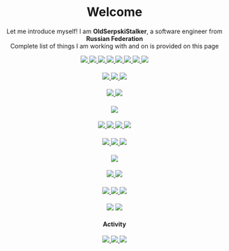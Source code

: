 <h1 align="center">
  Welcome
</h2>

<p align="center">
    Let me introduce myself! I am <b>OldSerpskiStalker</b>, a software engineer from <b>Russian   Federation</b>
    <br />
    Complete list of things I am working with and on is provided on this page
</p>

<div align="center">
    <a href="https://learn.microsoft.com/en-us/dotnet/csharp/">
        <img src="https://img.shields.io/badge/C%23-%23239120.svg?style=flat&logo=csharp&logoColor=white" />
    </a>
    <a href="https://isocpp.org/">
        <img src="https://img.shields.io/badge/C++-%2300599C.svg?style=flat&logo=c%2B%2B&logoColor=white" />
    </a>
    <a href="https://www.open-std.org/jtc1/sc22/wg14/">
        <img src="https://img.shields.io/badge/C-%2300599C.svg?style=flat&logo=c&logoColor=white" />
    </a>
    <a href="https://www.lua.org/">
        <img src="https://img.shields.io/badge/Lua-%232C2D72.svg?style=flat&logo=lua&logoColor=white" />
    </a>
    <a href="https://www.oracle.com/java/">
        <img src="https://img.shields.io/badge/Java-%23ED8B00.svg?&style=flat&logo=openjdk&logoColor=white" />
    </a>
    <a href="https://learn.microsoft.com/en-us/powershell/">
        <img src="https://img.shields.io/badge/PowerShell-%235391FE.svg?&style=flat&logo=powershell&logoColor=white" />
    </a>
    <a href="https://learn.microsoft.com/en-us/dotnet/desktop/wpf/xaml/">
        <img src="https://img.shields.io/badge/XAML-%230C54C2.svg?&style=flat&logo=xaml&logoColor=white" />
    </a>
    <a href="https://docs.avaloniaui.net/docs/basics/user-interface/introduction-to-xaml/">
        <img src="https://img.shields.io/badge/AXAML-%230C54C2.svg?&style=flat&logo=xaml&logoColor=white" />
    </a>
</div>

<h4 align="center"></h4>

<div align="center">
    <a href="https://www.json.org/json-en.html">
        <img src="https://img.shields.io/badge/JSON-%23000000.svg?&style=flat&logo=json&logoColor=white" />
    </a>
    </a>
    <a href="https://en.wikipedia.org/wiki/Microsoft_Excel/">
        <img src="https://img.shields.io/badge/Microsoft_Excel-217346?style=flat&logo=microsoft-excel&logoColor=white" />
    </a>
    <a href="https://learn.microsoft.com/en-us/sql/">
    <img src="https://img.shields.io/badge/Microsoft%20SQL%20Server-%23CC2927.svg?&style=flat&logo=microsoft%20sql%20server&logoColor=white" />
  </a>
</div>

<h4 align="center"></h4>

<div align="center">
    <a href="https://learn.microsoft.com/en-us/dotnet/">
        <img src="https://img.shields.io/badge/.NET-%23512BD4.svg?&style=flat&logo=dotnet&logoColor=white" />
  </a>
  <a href="https://learn.microsoft.com/en-us/dotnet/desktop/wpf/">
    <img src="https://img.shields.io/badge/WPF-%23512BD4.svg?&style=flat&logo=dotnet&logoColor=white" />
  </a>
</div>

<h4 align="center"></h4>

<div align="center">
  <a href="https://learn.microsoft.com/en-us/dotnet/desktop/wpf/">
    <img src="https://img.shields.io/badge/OpenGL-%23FFFFFF.svg?style=flat&logo=opengl" />
  </a>
</div>

<h4 align="center"></h4>

<div align="center">
  <a href="https://github.com/">
    <img src="https://img.shields.io/badge/GitHub-%23181717.svg?&style=flat&logo=github&logoColor=white" />
  </a>
  <a href="https://gitlab.com/">
    <img src="https://img.shields.io/badge/GitLab-%23FCA121.svg?&style=flat&logo=gitlab&logoColor=black" />
  </a>
  <a href="https://bitbucket.org/">
    <img src="https://img.shields.io/badge/Bitbucket-%230052CC.svg?&style=flat&logo=bitbucket&logoColor=white" />
  </a>
  <a href="https://github.com/features/actions/">
    <img src="https://img.shields.io/badge/GitHub%20Actions-%232088FF.svg?&style=flat&logo=github%20actions&logoColor=white" />
  </a>
</div>

<h4 align="center"></h4>

<div align="center">
  <a href="https://visualstudio.microsoft.com/">
    <img src="https://img.shields.io/badge/Visual%20Studio-%235C2D91.svg?&style=flat&logo=visual%20studio&logoColor=white" />
  </a>
  <a href="https://code.visualstudio.com/">
    <img src="https://img.shields.io/badge/Visual%20Studio%20Code-%23007ACC.svg?&style=flat&logo=visual%20studio%20code&logoColor=white" />
  </a>
  <a href="https://en.wikipedia.org/wiki/IntelliJ_IDEA/">
    <img src="https://img.shields.io/badge/IntelliJIDEA-000000.svg?style=flat&logo=intellij-idea&logoColor=white" />
  </a>
  <br />
</div>

<h4 align="center"></h4>

<div align="center">
    <a href="https://en.wikipedia.org/wiki/Windows_10">
        <img src="https://img.shields.io/badge/Windows_10-%230078D6.svg?&style=flat&logo=windows&logoColor=white" />
    </a>
</div>

<h4 align="center"></h4>

<div align="center">
  <a href="https://www.virtualbox.org/">
        <img src="https://img.shields.io/badge/VirtualBox-%23183A61.svg?&style=flat&logo=virtualbox&logoColor=white" />
    </a>
  <a href="https://git-scm.com/">
      <img src="https://img.shields.io/badge/Git-%23F05032.svg?&style=flat&logo=git&logoColor=white" />
  </a>
</div>

<h4 align="center"></h4>

<div align="center">
  <a href="https://docs.gradle.org/current/userguide/gradle_wrapper.html">
        <img src="https://img.shields.io/badge/Gradle-02303A.svg?style=flat&logo=Gradle&logoColor=white" />
  </a>
  <a href="https://maven.apache.org/">
        <img src="https://img.shields.io/badge/Apache%20Maven-C71A36?style=flat&logo=Apache%20Maven&logoColor=white" />
  </a>
  <a href="https://cmake.org//">
        <img src="https://img.shields.io/badge/CMake-%23008FBA.svg?style=flat&logo=cmake&logoColor=white" />
  </a>
</div>

<h4 align="center"></h4>

<div align="center">
    <a>
        <img src="https://img.shields.io/badge/S.T.A.L.K.E.R.-%23000000.svg?&style=flat&logo=null&logoColor=white" />
    </a>
    <a>
        <img src="https://img.shields.io/badge/Minecraft-%23239120.svg?&style=flat&logo=null&logoColor=white" />
    </a>
</div>

<h4 align="center">
    Activity
</h4>

<p align="center">
  <a href="https://github.com/OldSerpskiStalker">
    <img src="http://github-profile-summary-cards.vercel.app/api/cards/profile-details?username=OldSerpskiStalker&theme=transparent" />
  </a>
  <a href="https://github.com/OldSerpskiStalker">
    <img src="https://github-readme-streak-stats.herokuapp.com/?user=OldSerpskiStalker&hide_border=true&card_width=338&theme=transparent" />
  </a>
  <a href="https://github.com/OldSerpskiStalker">
    <img src="http://github-profile-summary-cards.vercel.app/api/cards/stats?username=OldSerpskiStalker&theme=transparent" />
  </a>
</p>
